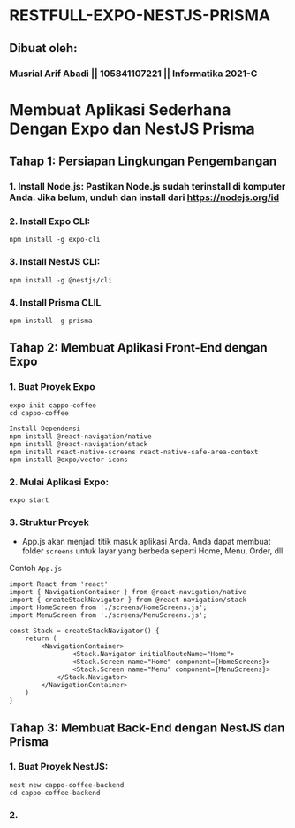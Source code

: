 # RESTFULL-EXPO-NESTJS-PRISMA

## Dibuat oleh:
### Musrial Arif Abadi || 105841107221 || Informatika 2021-C


# Membuat Aplikasi Sederhana Dengan Expo dan NestJS Prisma

## Tahap 1: Persiapan Lingkungan Pengembangan

### 1. Install Node.js: Pastikan Node.js sudah terinstall di komputer Anda. Jika belum, unduh dan install dari https://nodejs.org/id

### 2. Install Expo CLI:
    npm install -g expo-cli

### 3. Install NestJS CLI:
    npm install -g @nestjs/cli

### 4. Install Prisma CLIL
    npm install -g prisma

## Tahap 2: Membuat Aplikasi Front-End dengan Expo

### 1. Buat Proyek Expo
    expo init cappo-coffee
    cd cappo-coffee

    Install Dependensi
    npm install @react-navigation/native
    npm install @react-navigation/stack
    npm install react-native-screens react-native-safe-area-context
    npm install @expo/vector-icons

### 2. Mulai Aplikasi Expo:
    expo start

### 3. Struktur Proyek
- App.js akan menjadi titik masuk aplikasi Anda. Anda dapat membuat folder `screens` untuk layar yang berbeda seperti Home, Menu, Order, dll.

Contoh `App.js`

    import React from 'react'
    import { NavigationContainer } from @react-navigation/native
    import { createStackNavigator } from @react-navigation/stack
    import HomeScreen from './screens/HomeScreens.js';
    import MenuScreen from './screens/MenuScreens.js';

    const Stack = createStackNavigator() {
        return (
            <NavigationContainer>
                    <Stack.Navigator initialRouteName="Home">
                    <Stack.Screen name="Home" component={HomeScreens}>
                    <Stack.Screen name="Menu" component={MenuScreens}>
                </Stack.Navigator>
            </NavigationContainer>
        )
    }


## Tahap 3: Membuat Back-End dengan NestJS dan Prisma

### 1. Buat Proyek NestJS:
    nest new cappo-coffee-backend
    cd cappo-coffee-backend

### 2. 